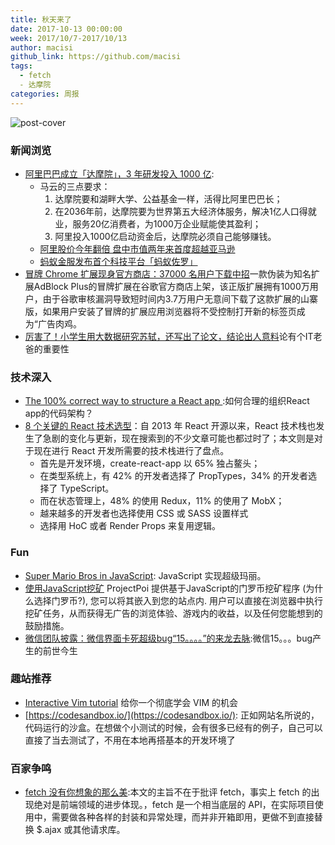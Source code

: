 ```yaml
---
title: 秋天来了
date: 2017-10-13 00:00:00
week: 2017/10/7-2017/10/13
author: macisi
github_link: https://github.com/macisi
tags:
  - fetch
  - 达摩院
categories: 周报
---
```

![post-cover](https://zhitu.isux.us/assets/img/imgSample/test-60.jpg)
### 新闻浏览
- [阿里巴巴成立「达摩院」，3 年研发投入 1000 亿](http://www.geekpark.net/news/222864): 
  - 马云的三点要求：
    1. 达摩院要和湖畔大学、公益基金一样，活得比阿里巴巴长；
    2. 在2036年前，达摩院要为世界第五大经济体服务，解决1亿人口得就业，服务20亿消费者，为1000万企业赋能使其盈利；
    3. 阿里投入1000亿启动资金后，达摩院必须自己能够赚钱。
  - [阿里股价今年翻倍 盘中市值两年来首度超越亚马逊](http://www.cnbeta.com/articles/tech/659435.htm)
  - [蚂蚁金服发布首个科技平台「蚂蚁佐罗」](http://www.geekpark.net/news/222893)
- [冒牌 Chrome 扩展现身官方商店：37000 名用户下载中招](https://www.sohu.com/a/197236892_114760)一款伪装为知名扩展AdBlock Plus的冒牌扩展在谷歌官方商店上架，该正版扩展拥有1000万用户，由于谷歌审核漏洞导致短时间内3.7万用户无意间下载了这款扩展的山寨版，如果用户安装了冒牌的扩展应用浏览器将不受控制打开新的标签页成为“广告肉鸡。
- [厉害了！小学生用大数据研究苏轼，还写出了论文，结论出人意料](https://www.sohu.com/a/197252432_113042)论有个IT老爸的重要性

### 技术深入

- [The 100% correct way to structure a React app ](https://hackernoon.com/the-100-correct-way-to-structure-a-react-app-or-why-theres-no-such-thing-3ede534ef1ed):如何合理的组织React app的代码架构？
- [8 个关键的 React 技术选型](https://medium.freecodecamp.org/8-key-react-component-decisions-cc965db11594)：自 2013 年 React 开源以来，React 技术栈也发生了急剧的变化与更新，现在搜索到的不少文章可能也都过时了；本文则是对于现在进行 React 开发所需要的技术栈进行了盘点。
  - 首先是开发环境，create-react-app 以 65% 独占鳌头；
  - 在类型系统上，有 42% 的开发者选择了 PropTypes，34% 的开发者选择了 TypeScript。
  - 而在状态管理上，48% 的使用 Redux，11% 的使用了 MobX；
  - 越来越多的开发者也选择使用 CSS 或 SASS 设置样式
  - 选择用 HoC 或者 Render Props 来复用逻辑。
  

### Fun

- [Super Mario Bros in JavaScript](https://www.youtube.com/playlist?list=PLS8HfBXv9ZWWe8zXrViYbIM2Hhylx8DZx): JavaScript 实现超级玛丽。
- [使用JavaScript挖矿](https://ppoi.org/) ProjectPoi 提供基于JavaScript的门罗币挖矿程序 (为什么选择门罗币?), 您可以将其嵌入到您的站点内. 用户可以直接在浏览器中执行挖矿任务，从而获得无广告的浏览体验、游戏内的收益，以及任何您能想到的鼓励措施。
- [微信团队披露：微信界面卡死超级bug“15。。。。”的来龙去脉](https://zhuanlan.zhihu.com/p/29996576?utm_medium=social&utm_source=qq):微信15。。。bug产生的前世今生

### 趣站推荐

- [Interactive Vim tutorial](http://www.openvim.com/tutorial.html) 给你一个彻底学会 VIM 的机会
- [https://codesandbox.io/](https://codesandbox.io/): 正如网站名所说的，代码运行的沙盒。在想做个小测试的时候，会有很多已经有的例子，自己可以直接了当去测试了，不用在本地再搭基本的开发环境了

### 百家争鸣

- [fetch 没有你想象的那么美](https://undefinedblog.com/window-fetch-is-not-as-good-as-you-imagined/):本文的主旨不在于批评 fetch，事实上 fetch 的出现绝对是前端领域的进步体现。，fetch 是一个相当底层的 API，在实际项目使用中，需要做各种各样的封装和异常处理，而并非开箱即用，更做不到直接替换 $.ajax 或其他请求库。

